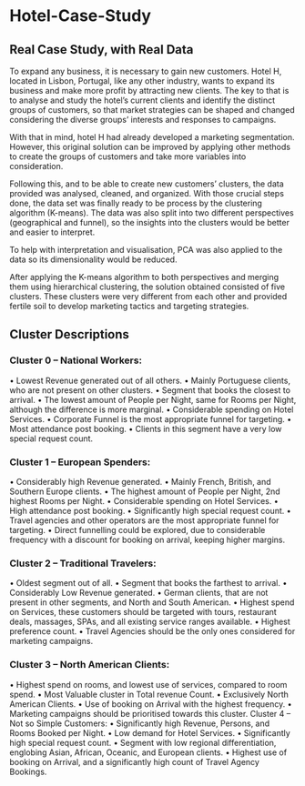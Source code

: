 # Hotel-Case-Study

## Real Case Study, with Real Data

To expand any business, it is necessary to gain new customers. Hotel H, located in Lisbon, Portugal, like any other industry, wants to expand its business and make more profit by attracting new clients. The key to that is to analyse and study the hotel’s current clients and identify the distinct groups of customers, so that market strategies can be shaped and changed considering the diverse groups’ interests and responses to campaigns.

With that in mind, hotel H had already developed a marketing segmentation. However, this original solution can be improved by applying other methods to create the groups of customers and take more variables into consideration.

Following this, and to be able to create new customers’ clusters, the data provided was analysed, cleaned, and organized. With those crucial steps done, the data set was finally ready to be process by the clustering algorithm (K-means). The data was also split into two different perspectives (geographical and funnel), so the insights into the clusters would be better and easier to interpret.

To help with interpretation and visualisation, PCA was also applied to the data so its dimensionality would be reduced.

After applying the K-means algorithm to both perspectives and merging them using hierarchical clustering, the solution obtained consisted of five clusters. These clusters were very different from each other and provided fertile soil to develop marketing tactics and targeting strategies.

## Cluster Descriptions

### Cluster 0 – National Workers:

• Lowest Revenue generated out of all others.
• Mainly Portuguese clients, who are not present on other clusters.
• Segment that books the closest to arrival.
• The lowest amount of People per Night, same for Rooms per Night, although the
difference is more marginal.
• Considerable spending on Hotel Services.
• Corporate Funnel is the most appropriate funnel for targeting.
• Most attendance post booking.
• Clients in this segment have a very low special request count.

### Cluster 1 – European Spenders:

• Considerably high Revenue generated.
• Mainly French, British, and Southern Europe clients.
• The highest amount of People per Night, 2nd highest Rooms per Night.
• Considerable spending on Hotel Services.
• High attendance post booking.
• Significantly high special request count.
• Travel agencies and other operators are the most appropriate funnel for targeting.
• Direct funnelling could be explored, due to considerable frequency with a discount for
booking on arrival, keeping higher margins.

### Cluster 2 – Traditional Travelers:

• Oldest segment out of all.
• Segment that books the farthest to arrival.
• Considerably Low Revenue generated.
• German clients, that are not present in other segments, and North and South
American.
• Highest spend on Services, these customers should be targeted with tours, restaurant
deals, massages, SPAs, and all existing service ranges available.
• Highest preference count.
• Travel Agencies should be the only ones considered for marketing campaigns.

### Cluster 3 – North American Clients:

• Highest spend on rooms, and lowest use of services, compared to room spend.
• Most Valuable cluster in Total revenue Count.
• Exclusively North American Clients.
• Use of booking on Arrival with the highest frequency.
• Marketing campaigns should be prioritised towards this cluster. Cluster 4 – Not so Simple Customers:
• Significantly high Revenue, Persons, and Rooms Booked per Night.
• Low demand for Hotel Services.
• Significantly high special request count.
• Segment with low regional differentiation, englobing Asian, African, Oceanic, and
European clients.
• Highest use of booking on Arrival, and a significantly high count of Travel Agency
Bookings.
